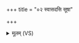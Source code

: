 +++
title = "०२ स्वासदसि सूषा"

+++
<details><summary>मूलम् (VS)</summary>

स्वा॒सद॑सि सू॒षाअ॒मृतो॒ मर्त्ये॒श्वा ॥
</details>